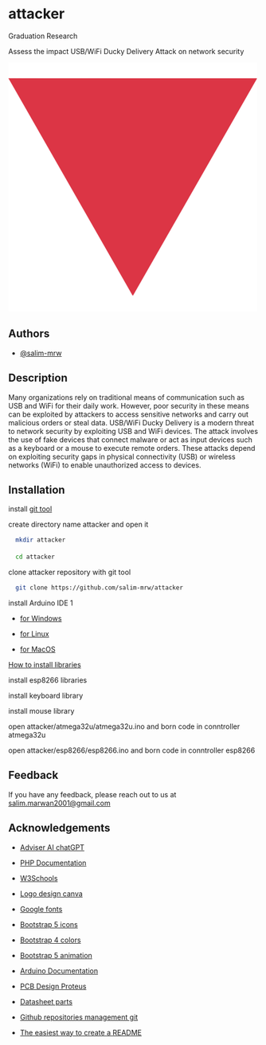 # attacker

Graduation Research

Assess the impact USB/WiFi Ducky Delivery Attack on network security

![Logo](logo.png)

## Authors

- [@salim-mrw](https://www.github.com/salim-mrw)


## Description

Many organizations rely on traditional means of communication such as USB and WiFi for their daily work. However, poor security in these means can be exploited by attackers to access sensitive networks and carry out malicious orders or steal data. USB/WiFi Ducky Delivery is a modern threat to network security by exploiting USB and WiFi devices. The attack involves the use of fake devices that connect malware or act as input devices such as a keyboard or a mouse to execute remote orders. These attacks depend on exploiting security gaps in physical connectivity (USB) or wireless networks (WiFi) to enable unauthorized access to devices.


## Installation

install [git tool](https://git-scm.com/downloads)

create directory name attacker and open it

```bash
  mkdir attacker

  cd attacker
```

clone attacker repository with git tool

```bash
  git clone https://github.com/salim-mrw/attacker
```
install Arduino IDE 1

- [for Windows](https://docs.arduino.cc/software/ide-v1/tutorials/Windows/)

- [for Linux](https://docs.arduino.cc/software/ide-v1/tutorials/Linux/)

- [for MacOS](https://docs.arduino.cc/software/ide-v1/tutorials/macOS/)


[How to install libraries](https://docs.arduino.cc/software/ide-v1/tutorials/installing-libraries/)

install esp8266 libraries

install keyboard library

install mouse library

open attacker/atmega32u/atmega32u.ino and born code in conntroller atmega32u

open attacker/esp8266/esp8266.ino and born code in conntroller esp8266


## Feedback

If you have any feedback, please reach out to us at salim.marwan2001@gmail.com


## Acknowledgements

 - [Adviser AI chatGPT](https://openai.com/index/chatgpt/)

 - [PHP Documentation](https://www.php.net/docs.php)

 - [W3Schools](https://www.w3schools.com/)

 - [Logo design canva](https://www.canva.com/)

 - [Google fonts](https://fonts.google.com/)

 - [Bootstrap 5 icons](https://icons.getbootstrap.com/)

 - [Bootstrap 4 colors](https://colorswall.com/palette/3)

 - [Bootstrap 5 animation](https://mdbootstrap.com/docs/standard/content-styles/animations/)

 - [Arduino Documentation](https://docs.arduino.cc/)

 - [PCB Design Proteus](https://www.labcenter.com/)

 - [Datasheet parts](https://www.alldatasheet.com/)

 - [Github repositories management git](https://git-scm.com/)

 - [The easiest way to create a
README](https://readme.so/en)

